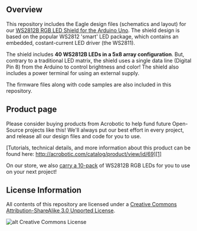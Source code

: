 Overview
---
This repository includes the Eagle design files (schematics and layout) for our
[WS2812B RGB LED Shield for the Arduino Uno][1]. The shield design is based on the
popular WS2812 'smart' LED package, which contains an embedded, costant-current
LED driver (the WS2811).

The shield includes **40 WS2812B LEDs in a 5x8 array configuration**. But, contrary to a traditional
LED matrix, the shield uses a single data line (Digital Pin 8) from the 
Arduino to control brightness and color!  The shield also includes a power 
terminal for using an external supply.

The firmware files along with code samples are also included in this
repository.

Product page
---
Please consider buying products from Acrobotic to help fund future Open-Source
projects like this! We'll always put our best effort in every project, and
release all our design files and code for you to use.

[Tutorials, technical details, and more information about this product can be
found here: http://acrobotic.com/catalog/product/view/id/69][1]

On our store, we also [carry a 10-pack][2] of WS2812B RGB LEDs for you to use 
on your next project!

License Information
---

All contents of this repository are licensed under a [Creative Commons
Attribution-ShareAlike 3.0 Unported
License](http://creativecommons.org/licenses/by-sa/3.0/).

![alt Creative Commons License](http://i.creativecommons.org/l/by-sa/3.0/88x31.png)

[1]: http://acrobotic.com/catalog/product/view/id/69 "Ardushield Lumina"
[2]: http://acrobotic.com/catalog/product/view/id/45 "WS2812B RGB LED - 10-Pack"

